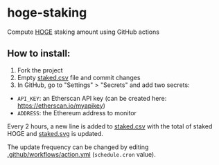# hoge-staking

Compute [HOGE](https://hoge.finance/) staking amount using GitHub actions

## How to install:

1. Fork the project
2. Empty [staked.csv](staked.csv) file and commit changes
3. In GitHub, go to "Settings" > "Secrets" and add two secrets:
  - `API_KEY`: an Etherscan API key (can be created here: https://etherscan.io/myapikey)
  - `ADDRESS`: the Ethereum address to monitor

Every 2 hours, a new line is added to [staked.csv](staked.csv) with the total of staked HOGE and [staked.svg](staked.svg) is updated.

The update frequency can be changed by editing [.github/workflows/action.yml](.github/workflows/action.yml) (`schedule.cron` value).
